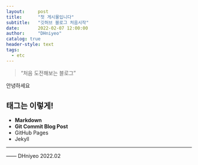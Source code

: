 ```yaml
---
layout:     post
title:      "첫 게시물입니다"
subtitle:   "깃허브 블로그 처음시작"
date:       2022-02-07 12:00:00
author:     "DHniyeo"
catalog: true
header-style: text
tags:
  - etc
---
```


> “처음 도전해보는 블로그”



<p id = "build">안녕하세요</p>

## 태그는 이렇게!


* **Markdown**
* **Git Commit Blog Post**
* GitHub Pages  
* Jekyll 


---


—— DHniyeo 2022.02


